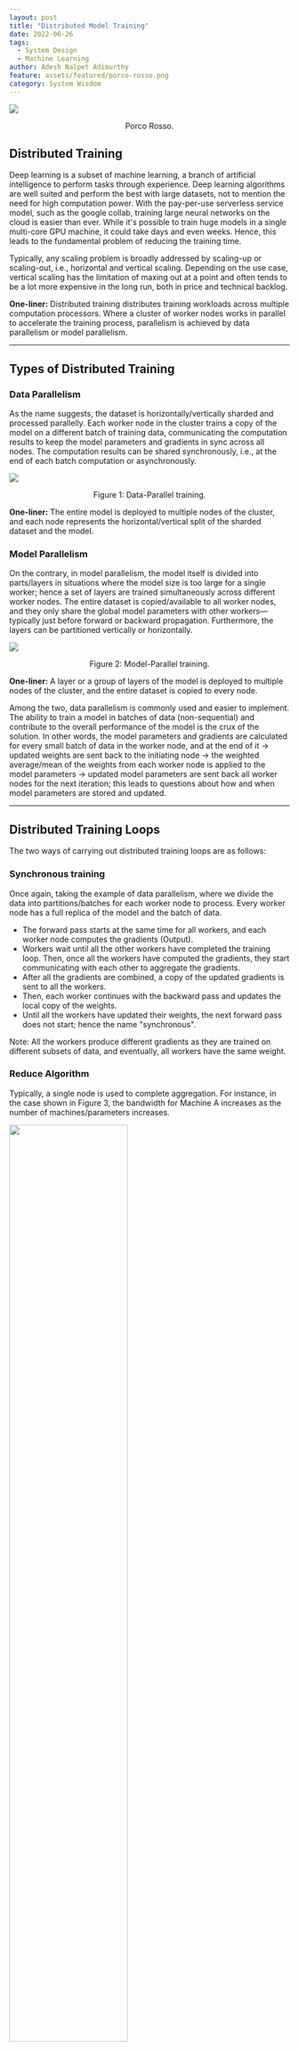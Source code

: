 ```yaml
---
layout: post
title: "Distributed Model Training"
date: 2022-06-26
tags:
  - System Design
  - Machine Learning
author: Adesh Nalpet Adimurthy
feature: assets/featured/porco-rosso.png
category: System Wisdom
---
```


<img class="center-image" src="./assets/featured/porco-rosso.png" /> 
<p style="text-align: center;">Porco Rosso. </p>

## Distributed Training
Deep learning is a subset of machine learning, a branch of artificial intelligence to perform tasks through experience. Deep learning algorithms are well suited and perform the best with large datasets, not to mention the need for high computation power. With the pay-per-use serverless service model, such as the google collab, training large neural networks on the cloud is easier than ever.
While it's possible to train huge models in a single multi-core GPU machine, it could take days and even weeks. Hence, this leads to the fundamental problem of reducing the training time.

Typically, any scaling problem is broadly addressed by scaling-up or scaling-out, i.e., horizontal and vertical scaling. Depending on the use case, vertical scaling has the limitation of maxing out at a point and often tends to be a lot more expensive in the long run, both in price and technical backlog.

**One-liner:** Distributed training distributes training workloads across multiple computation processors. Where a cluster of worker nodes works in parallel to accelerate the training process, parallelism is achieved by data parallelism or model parallelism.

<hr class="hr">

## Types of Distributed Training
### Data Parallelism 
As the name suggests, the dataset is horizontally/vertically sharded and processed parallelly. Each worker node in the cluster trains a copy of the model on a different batch of training data, communicating the computation results to keep the model parameters and gradients in sync across all nodes. The computation results can be shared synchronously, i.e., at the end of each batch computation or asynchronously.

<img class="center-image" src="./assets/posts/machine-learning/data-parallel-training.png" /> 
<p style="text-align: center;">Figure 1: Data-Parallel training. </p>

**One-liner:** The entire model is deployed to multiple nodes of the cluster, and each node represents the horizontal/vertical split of the sharded dataset and the model.

### Model Parallelism
On the contrary, in model parallelism, the model itself is divided into parts/layers in situations where the model size is too large for a single worker; hence a set of layers are trained simultaneously across different worker nodes. The entire dataset is copied/available to all worker nodes, and they only share the global model parameters with other workers—typically just before forward or backward propagation. Furthermore, the layers can be partitioned vertically or horizontally.

<img class="center-image" src="./assets/posts/machine-learning/model-parallel-training.png" /> 
<p style="text-align: center;">Figure 2: Model-Parallel training. </p>

**One-liner:** A layer or a group of layers of the model is deployed to multiple nodes of the cluster, and the entire dataset is copied to every node.

Among the two, data parallelism is commonly used and easier to implement. The ability to train a model in batches of data (non-sequential) and contribute to the overall performance of the model is the crux of the solution. In other words, the model parameters and gradients are calculated for every small batch of data in the worker node, and at the end of it → updated weights are sent back to the initiating node → the weighted average/mean of the weights from each worker node is applied to the model parameters → updated model parameters are sent back all worker nodes for the next iteration; this leads to questions about how and when model parameters are stored and updated.

<hr class="hr">

## Distributed Training Loops
The two ways of carrying out distributed training loops are as follows:

### Synchronous training 
Once again, taking the example of data parallelism, where we divide the data into partitions/batches for each worker node to process. Every worker node has a full replica of the model and the batch of data.

- The forward pass starts at the same time for all workers, and each worker node computes the gradients (Output). 
- Workers wait until all the other workers have completed the training loop. Then, once all the workers have computed the gradients, they start communicating with each other to aggregate the gradients.
- After all the gradients are combined, a copy of the updated gradients is sent to all the workers.
- Then, each worker continues with the backward pass and updates the local copy of the weights.
- Until all the workers have updated their weights, the next forward pass does not start; hence the name "synchronous".

Note: All the workers produce different gradients as they are trained on different subsets of data, and eventually, all workers have the same weight.

### Reduce Algorithm
Typically, a single node is used to complete aggregation. For instance, in the case shown in Figure 3, the bandwidth for Machine A increases as the number of machines/parameters increases.

<img class="center-image" style="width: 65%" src="./assets/posts/machine-learning/single-reduce.png" /> 
<p style="text-align: center;">Figure 3: Single node aggregator.</p>

Following up on the reduce-algorithm mentioned in synchronous training, the idea behind the all-reduce algorithm is to share the load of storing and maintaining the global parameters to overcome the limitation of using the parameter server method. There are serval all-reduce algorithms that dictate how parameters are calculated and shared:

<img class="center-image" style="width: 45%" src="./assets/posts/machine-learning/all-reduce.png" /> 
<p style="text-align: center;">Figure 4: All Reduce: Aggregation task distributed to all nodes instead of a single node.</p>

Like AllReduce, each node performs the aggregation task on a subset of parameters: machine A – parameter 1, machine B – parameter 2, etc. Instead of sending its version of parameters to all other nodes, each worker node sends its version to the next one.

<img class="center-image" style="width: 45%" src="./assets/posts/machine-learning/ring-all-reduce.png" /> 
<p style="text-align: center;">Figure 5: Ring All Reduce</p>

Similarly, in tree-all-reduce, parameters are shared via a tree structure. Irrespective of the topology, all-reduce algorithms reduce synchronization overhead and make it easier to scale horizontally.

<img class="center-image" style="width: 65%" src="./assets/posts/machine-learning/tree-all-reduce.png" /> 
<p style="text-align: center;">Figure 6: Tree All Reduce</p>

Each worker node holds a subset of data and computes the gradient(s); those values are passed up the tree and aggregated until a global aggregate value is calculated in the root node. Then, the global value is passed down to all other nodes. 

### Asynchronous training
The evident problem with the synchronous approach is the lack of efficient resource usage since a worker must wait for all the other workers in the cluster to move forward in the pipeline. Furthermore, the problem amplifies when the computation time for workers is significantly different, which could be because of dataset or computation power variations - because of which the whole process is only as fast as the slowest worker in the cluster. Hence in asynchronous training, the workers work independently in such a way that a worker need not wait for any other worker in the cluster. One way to achieve this is by using a parameter server.

<hr class="hr">

## Communication Approaches
The two communication approaches, centralized and de-centralized patterns, apply to both data-parallel and model-parallel training. The key here is the communication between the worker nodes, how the parameters are initiated, and how the weights/biases are updated.

### Centralized Training
In distributed training, the cluster of workers performs just one task: training. However, in the centralized communication pattern, we assign a different role to each worker, where some workers act as parameter servers and the rest as training workers. 

The parameter servers are responsible for holding the parameters of the model and are responsible for updating the global state of our model. At the same time, the training workers run the actual training loop and produce the gradients from the batch of data assigned to them.

<img class="center-image" src="./assets/posts/machine-learning/centralized-data-parallel-training.png" /> 
<p style="text-align: center;">Figure 7: Centralized training. </p>

Hence the entire process for Centralized data-parallel training is as follows:
- Replicate the model across the training worker nodes; each worker node uses a subset of the data.
- Each training worker fetches the parameters from the parameter server(s).
- Each training worker node performs a training loop and sends back the gradients to all parameter servers.
- Parameter servers update the model parameters and ensures all the worker models are in sync.

Some known disadvantages are: 
- At a given point in time, only one of the workers may be using the updated version of the model, while the rest use a stale version. 
- Using only one worker as a parameter server can become a bottleneck and lead to a single point of failure.

### De-centralized Training
On the flip side, In a de-centralized communication pattern, each worker node communicates with every other node to update the model parameters. The advantage of this approach is that peer-peer updates are faster, and there is no single point of failure.

<img class="center-image" src="./assets/posts/machine-learning/decentralized-data-parallel-training.png" /> 
<p style="text-align: center;">Figure 8: De-centralized training. </p>

<hr class="hr">

## Conclusion
Deep learning models become more ambitious by the day, and their supporting infrastructures struggle to keep up. Employing distributed model training techniques is only a matter of time to solve the problem of training a complex machine learning model on huge datasets. Moreover, the advantages supersede the development time/bandwidth with better Fault tolerance and reliability, higher Efficiency,  horizontally scalable to handle massive scale, and cost-effective in the long run.

<hr class="hr">

## References

```
[1] “Distributed Training: Guide for Data Scientists,” neptune.ai, Jan. 19, 2022. https://neptune.ai/blog/distributed-training (accessed Jun. 23, 2022).

[2] “Distributed Training,” www.run.ai. https://www.run.ai/guides/gpu-deep-learning/distributed-training (accessed Jun. 24, 2022).

[3] “Distributed Training for Machine Learning – Amazon Web Services,” Amazon Web Services, Inc. https://aws.amazon.com/sagemaker/distributed-training/ (accessed Jun. 26, 2022).

[4] “Distributed model training II: Parameter Server and AllReduce – Ju Yang.” http://www.juyang.co/distributed-model-training-ii-parameter-server-and-allreduce/ (accessed Jun. 26, 2022).
```